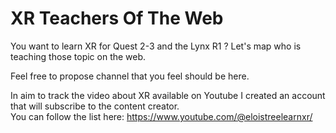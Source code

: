 # XR Teachers Of The Web
You want to learn XR for Quest 2-3 and the Lynx R1 ? Let's map who is teaching those topic on the web.

Feel free to propose channel that you feel should be here.

In aim to track the video about XR available on Youtube I created an account that will subscribe to the content creator.  
You can follow the list here: https://www.youtube.com/@eloistreelearnxr/  

